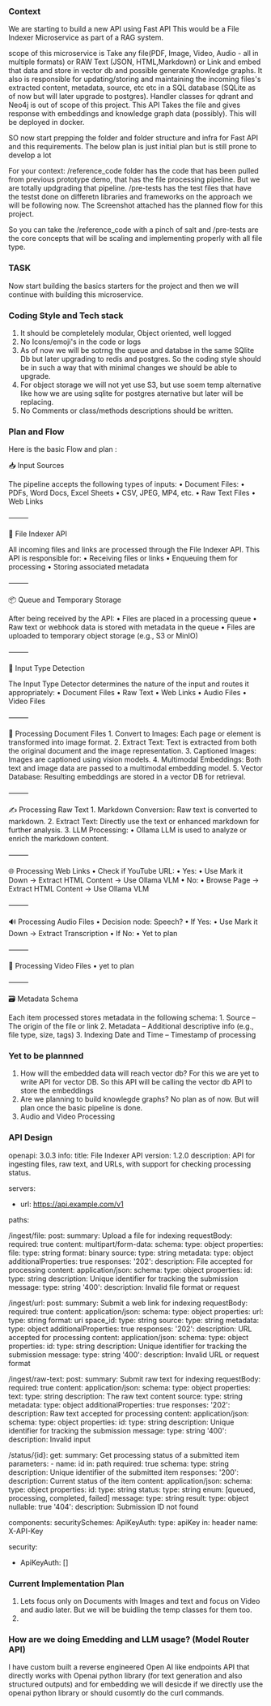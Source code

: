 
### Context

We are starting to build a new API using Fast API This would be a File Indexer Microservice as part of a RAG system.

scope of this microservice is Take any file(PDF, Image, Video, Audio - all in multiple formats) or RAW Text (JSON, HTML,Markdown) or Link and embed that data and store in vector db and possible generate Knowledge graphs. It also is responsible for updating/storing and maintaining the incoming files's extracted content, metadata, source, etc etc in a SQL database (SQLite as of now but will later upgrade to postgres). Handler classes for qdrant and Neo4j is out of scope of this project. This API Takes the file and gives response with embeddings and knowledge graph data (possibly). This will be deployed in docker.

SO now start prepping the folder and folder structure and infra for Fast API and this requirements. The below plan is just initial plan but is still prone to develop a lot

For your context:
/reference_code folder has the code that has been pulled from previous prototype demo, that has the file processing pipeline. But we are totally updgrading that pipeline. 
/pre-tests has the test files that have the testst done on differetn libraries and frameworks on the approach we will be following now. 
The Screenshot attached has the planned flow for this project. 

So you can take the /reference_code with a pinch of salt and /pre-tests are the core concepts that will be scaling and implementing properly with all file type. 

### TASK

Now start building the basics starters for the project and then we will continue with building this microservice. 

### Coding Style and Tech stack

1. It should be completelely modular, Object oriented, well logged
2. No Icons/emoji's in the code or logs
3. As of now we will be sotrng the queue and databse in the same SQlite Db but later upgrading to redis and postgres. So the coding style should be in such a way that with minimal changes we should be able to upgrade.
4. For object storage we will not yet use S3, but use soem temp alternative like how we are using sqlite for postgres aternative but later will be replacing.
5. No Comments or class/methods descriptions should be written.

### Plan and Flow

Here is the basic Flow and plan :

📥 Input Sources

The pipeline accepts the following types of inputs:
	•	Document Files:
	•	PDFs, Word Docs, Excel Sheets
	•	CSV, JPEG, MP4, etc.
	•	Raw Text Files
	•	Web Links

⸻

🔄 File Indexer API

All incoming files and links are processed through the File Indexer API. This API is responsible for:
	•	Receiving files or links
	•	Enqueuing them for processing
	•	Storing associated metadata

⸻

📦 Queue and Temporary Storage

After being received by the API:
	•	Files are placed in a processing queue
	•	Raw text or webhook data is stored with metadata in the queue
	•	Files are uploaded to temporary object storage (e.g., S3 or MinIO)

⸻

🧠 Input Type Detection

The Input Type Detector determines the nature of the input and routes it appropriately:
	•	Document Files
	•	Raw Text
	•	Web Links
	•	Audio Files
	•	Video Files

⸻

📄 Processing Document Files
	1.	Convert to Images: Each page or element is transformed into image format.
	2.	Extract Text: Text is extracted from both the original document and the image representation.
	3.	Captioned Images: Images are captioned using vision models.
	4.	Multimodal Embeddings: Both text and image data are passed to a multimodal embedding model.
	5.	Vector Database: Resulting embeddings are stored in a vector DB for retrieval.

⸻

✍️ Processing Raw Text
	1.	Markdown Conversion: Raw text is converted to markdown.
	2.	Extract Text: Directly use the text or enhanced markdown for further analysis.
	3.	LLM Processing:
	•	Ollama LLM is used to analyze or enrich the markdown content.

⸻

🌐 Processing Web Links
	•	Check if YouTube URL:
	•	Yes:
	•	Use Mark it Down → Extract HTML Content → Use Ollama VLM
	•	No:
	•	Browse Page → Extract HTML Content → Use Ollama VLM

⸻

🔊 Processing Audio Files
	•	Decision node: Speech?
	•	If Yes:
	•	Use Mark it Down → Extract Transcription
	•	If No:
	•	Yet to plan

⸻

🎥 Processing Video Files
	•	yet to plan

⸻

🗃 Metadata Schema

Each item processed stores metadata in the following schema:
	1.	Source – The origin of the file or link
	2.	Metadata – Additional descriptive info (e.g., file type, size, tags)
	3.	Indexing Date and Time – Timestamp of processing

### Yet to be plannned

1. How will the embedded data will reach vector db? For this we are yet to write API for vector DB. So this API will be calling the vector db API to store the embeddings
2. Are we planning to build knowlegde graphs? No plan as of now. But will plan once the basic pipeline is done.
3. Audio and Video Processing

### API Design

openapi: 3.0.3
info:
  title: File Indexer API
  version: 1.2.0
  description: API for ingesting files, raw text, and URLs, with support for checking processing status.

servers:
  - url: https://api.example.com/v1

paths:

  /ingest/file:
    post:
      summary: Upload a file for indexing
      requestBody:
        required: true
        content:
          multipart/form-data:
            schema:
              type: object
              properties:
                file:
                  type: string
                  format: binary
                source:
                  type: string
                metadata:
                  type: object
                  additionalProperties: true
      responses:
        '202':
          description: File accepted for processing
          content:
            application/json:
              schema:
                type: object
                properties:
                  id:
                    type: string
                    description: Unique identifier for tracking the submission
                  message:
                    type: string
        '400':
          description: Invalid file format or request

  /ingest/url:
    post:
      summary: Submit a web link for indexing
      requestBody:
        required: true
        content:
          application/json:
            schema:
              type: object
              properties:
                url:
                  type: string
                  format: uri
                space_id:
                  type: string
                source:
                  type: string
                metadata:
                  type: object
                  additionalProperties: true
      responses:
        '202':
          description: URL accepted for processing
          content:
            application/json:
              schema:
                type: object
                properties:
                  id:
                    type: string
                    description: Unique identifier for tracking the submission
                  message:
                    type: string
        '400':
          description: Invalid URL or request format

  /ingest/raw-text:
    post:
      summary: Submit raw text for indexing
      requestBody:
        required: true
        content:
          application/json:
            schema:
              type: object
              properties:
                text:
                  type: string
                  description: The raw text content
                source:
                  type: string
                metadata:
                  type: object
                  additionalProperties: true
      responses:
        '202':
          description: Raw text accepted for processing
          content:
            application/json:
              schema:
                type: object
                properties:
                  id:
                    type: string
                    description: Unique identifier for tracking the submission
                  message:
                    type: string
        '400':
          description: Invalid input

  /status/{id}:
    get:
      summary: Get processing status of a submitted item
      parameters:
        - name: id
          in: path
          required: true
          schema:
            type: string
          description: Unique identifier of the submitted item
      responses:
        '200':
          description: Current status of the item
          content:
            application/json:
              schema:
                type: object
                properties:
                  id:
                    type: string
                  status:
                    type: string
                    enum: [queued, processing, completed, failed]
                  message:
                    type: string
                  result:
                    type: object
                    nullable: true
        '404':
          description: Submission ID not found

components:
  securitySchemes:
    ApiKeyAuth:
      type: apiKey
      in: header
      name: X-API-Key

security:
  - ApiKeyAuth: []


### Current Implementation Plan

1. Lets focus only on Documents with Images and text and focus on Video and audio later. But we will be buidling the temp classes for them too. 
2. 

### How are we doing Emedding and LLM usage? (Model Router API)

I have custom built a reverse engineered Open AI like endpoints API that directly works with Openai python library (for text generation and also structured outputs) and for embedding we will desicde if we directly use the openai python library or should cusomtly do the curl commands.